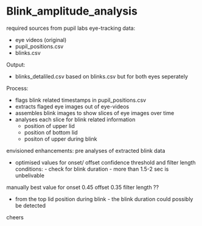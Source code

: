 # Blink_amplitude_analysis

required sources from pupil labs eye-tracking data: 
 - eye videos (original) 
 - pupil_positions.csv
 - blinks.csv 

Output: 
  - blinks_detaliled.csv based on blinks.csv but for both eyes seperately 
 
Process: 
- flags blink related timestamps in pupil_positions.csv 
- extracts flaged eye images out of eye-videos
- assembles blink images to show slices of eye images over time 
- analyses each slice for blink related information
    - position of upper lid 
    - position of bottom lid 
    - positon of upper during blink
 
 envisioned enhancements: pre analyses of extracted blink data 
  - optimised values for onset/ offset confidence threshold and filter length 
  conditions: - check for blink duration - more than 1.5-2 sec is unbelivable 
  
  manually best value for onset 0.45 offset 0.35 filter length ?? 
  
  - from the top lid position during blink - the blink duration could possibly be detected 
  
cheers 
